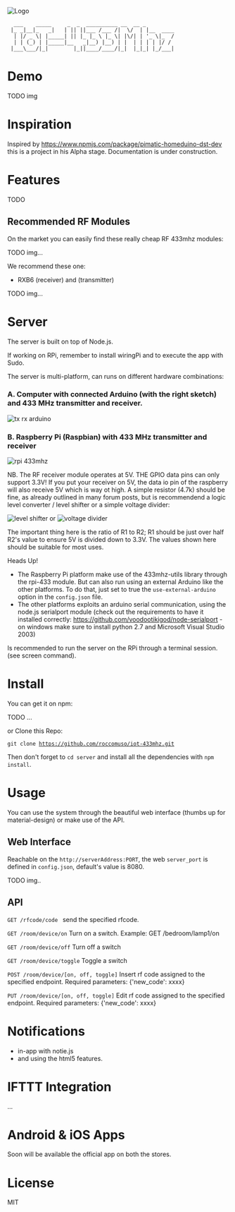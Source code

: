 
![Logo](https://github.com/roccomuso/iot-433mhz/blob/master/other/schemes/logo128x128.png "Logo")

      ___    _____     _  _  __________ __  __ _
     |_ _|__|_   _|   | || ||___ /___ /|  \/  | |__  ____
      | |/ _ \| |_____| || |_ |_ \ |_ \| |\/| | '_ \|_  /
      | | (_) | |_____|__   _|__) |__) | |  | | | | |/ /
     |___\___/|_|        |_||____/____/|_|  |_|_| |_/___|



# Demo

TODO img

# Inspiration

Inspired by https://www.npmjs.com/package/pimatic-homeduino-dst-dev this is a project in his Alpha stage. Documentation is under construction.

# Features

TODO

## Recommended RF Modules

On the market you can easily find these really cheap RF 433mhz modules:

TODO img...

We recommend these one:

- RXB6 (receiver) and (transmitter)

TODO img...



# Server

The server is built on top of Node.js.

If working on RPi, remember to install wiringPi and to execute the app with Sudo.

The server is multi-platform, can runs on different hardware combinations:

### A. Computer with connected Arduino (with the right sketch) and 433 MHz transmitter and receiver.

![tx rx arduino](https://github.com/roccomuso/iot-433mhz/blob/master/other/schemes/arduino-transmitter-and-receiver.jpg "Arduino Interface and 433mhz")

### B. Raspberry Pi (Raspbian) with 433 MHz transmitter and receiver

![rpi 433mhz](https://github.com/roccomuso/iot-433mhz/blob/master/other/schemes/raspberry-pi-rxb6-kxd10036-on-3.3v.jpg "IoT-433mhz with RPi")

NB. The RF receiver module operates at 5V. THE GPIO data pins can only support 3.3V! If you put your receiver on 5V, the data io pin of the raspberry will also receive 5V which is way ot high. A simple resistor (4.7k) should be fine, as already outlined in many forum posts, but is recommendend a logic level converter / level shifter or a simple voltage divider:

![level shifter](https://github.com/roccomuso/iot-433mhz/blob/master/other/schemes/rpi-llc-receiver.jpg "Level Shifter")
or
![voltage divider](https://github.com/roccomuso/iot-433mhz/blob/master/other/schemes/voltage-divider.jpg "Voltage Divider")

The important thing here is the ratio of R1 to R2; R1 should be just over half R2's value to ensure 5V is divided down to 3.3V. The values shown here should be suitable for most uses.

Heads Up!

- The Raspberry Pi platform make use of the 433mhz-utils library through the rpi-433 module. But can also run using an external Arduino like the other platforms. To do that, just set to true the <code>use-external-arduino</code> option in the <code>config.json</code> file.
- The other platforms exploits an arduino serial communication, using the node.js serialport module (check out the requirements to have it installed correctly: https://github.com/voodootikigod/node-serialport - on windows make sure to install python 2.7 and Microsoft Visual Studio 2003)

Is recommended to run the server on the RPi through a terminal session. (see screen command).

# Install

You can get it on npm:

TODO ...

or Clone this Repo:

<code>git clone https://github.com/roccomuso/iot-433mhz.git</code>

Then don't forget to <code>cd server</code> and install all the dependencies with <code>npm install</code>.

# Usage

You can use the system through the beautiful web interface (thumbs up for material-design) or make use of the API.

## Web Interface

Reachable on the <code>http://serverAddress:PORT</code>, the web <code>server_port</code> is defined in <code>config.json</code>, default's value is 8080.

TODO img..

## API


<code>GET /rfcode/code </code>
send the specified rfcode.

<code>GET /room/device/on</code>
Turn on a switch. Example: GET /bedroom/lamp1/on

<code>GET /room/device/off</code>
Turn off a switch

<code>GET /room/device/toggle</code>
Toggle a switch

<code>POST /room/device/[on, off, toggle]</code>
Insert rf code assigned to the specified endpoint.
Required parameters: {'new_code': xxxx}

<code>PUT /room/device/[on, off, toggle]</code>
Edit rf code assigned to the specified endpoint.
Required parameters: {'new_code': xxxx}

# Notifications

- in-app with notie.js
- and using the html5 features.

# IFTTT Integration

...

# Android & iOS Apps

Soon will be available the official app on both the stores.

# License

MIT